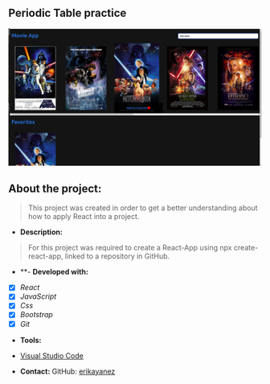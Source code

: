 ## Periodic Table practice

![screenshot of the project](./src/Image/movie-app.png)

## About the project:
> This project was created in order to get a better understanding about how to apply React into a project.

- **Description:**
> For this project was required to create a React-App using npx create-react-app, linked to a repository in GitHub.

- **- **Developed with:**
- [x] _React_
- [x] _JavaScript_
- [x] _Css_
- [x] _Bootstrap_
- [x] _Git_

- **Tools:**
- [Visual Studio Code](https://code.visualstudio.com/)

- **Contact:**
GitHub: [erikayanez](https://github.com/)<br>
